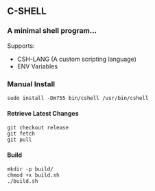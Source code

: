 ## C-SHELL

### A minimal shell program...


Supports:
- CSH-LANG (A custom scripting language)
- ENV Variables


### Manual Install
```
sudo install -Dm755 bin/cshell /usr/bin/cshell
```

#### Retrieve Latest Changes
```
git checkout release
git fetch
git pull
```

#### Build
```
mkdir -p build/
chmod +x build.sh
./build.sh
```
